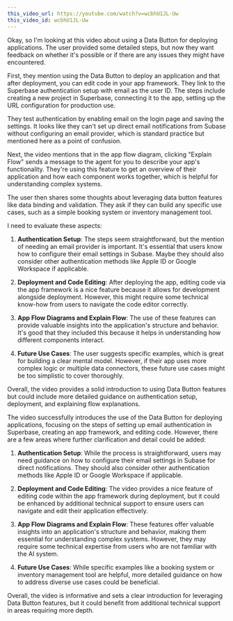 ```yaml
---
this_video_url: https://youtube.com/watch?v=wcbhU1JL-Uw
this_video_id: wcbhU1JL-Uw
---
```

<think>
Okay, so I'm looking at this video about using a Data Button for deploying applications. The user provided some detailed steps, but now they want feedback on whether it's possible or if there are any issues they might have encountered.

First, they mention using the Data Button to deploy an application and that after deployment, you can edit code in your app framework. They link to the Superbase authentication setup with email as the user ID. The steps include creating a new project in Superbase, connecting it to the app, setting up the URL configuration for production use.

They test authentication by enabling email on the login page and saving the settings. It looks like they can't set up direct email notifications from Subase without configuring an email provider, which is standard practice but mentioned here as a point of confusion.

Next, the video mentions that in the app flow diagram, clicking "Explain Flow" sends a message to the agent for you to describe your app's functionality. They're using this feature to get an overview of their application and how each component works together, which is helpful for understanding complex systems.

The user then shares some thoughts about leveraging data button features like data binding and validation. They ask if they can build any specific use cases, such as a simple booking system or inventory management tool. 

I need to evaluate these aspects:

1. **Authentication Setup**: The steps seem straightforward, but the mention of needing an email provider is important. It's essential that users know how to configure their email settings in Subase. Maybe they should also consider other authentication methods like Apple ID or Google Workspace if applicable.

2. **Deployment and Code Editing**: After deploying the app, editing code via the app framework is a nice feature because it allows for development alongside deployment. However, this might require some technical know-how from users to navigate the code editor correctly.

3. **App Flow Diagrams and Explain Flow**: The use of these features can provide valuable insights into the application's structure and behavior. It's good that they included this because it helps in understanding how different components interact.

4. **Future Use Cases**: The user suggests specific examples, which is great for building a clear mental model. However, if their app uses more complex logic or multiple data connectors, these future use cases might be too simplistic to cover thoroughly.

Overall, the video provides a solid introduction to using Data Button features but could include more detailed guidance on authentication setup, deployment, and explaining flow explanations.
</think>

The video successfully introduces the use of the Data Button for deploying applications, focusing on the steps of setting up email authentication in Superbase, creating an app framework, and editing code. However, there are a few areas where further clarification and detail could be added:

1. **Authentication Setup**: While the process is straightforward, users may need guidance on how to configure their email settings in Subase for direct notifications. They should also consider other authentication methods like Apple ID or Google Workspace if applicable.

2. **Deployment and Code Editing**: The video provides a nice feature of editing code within the app framework during deployment, but it could be enhanced by additional technical support to ensure users can navigate and edit their application effectively.

3. **App Flow Diagrams and Explain Flow**: These features offer valuable insights into an application's structure and behavior, making them essential for understanding complex systems. However, they may require some technical expertise from users who are not familiar with the AI system.

4. **Future Use Cases**: While specific examples like a booking system or inventory management tool are helpful, more detailed guidance on how to address diverse use cases could be beneficial.

Overall, the video is informative and sets a clear introduction for leveraging Data Button features, but it could benefit from additional technical support in areas requiring more depth.
